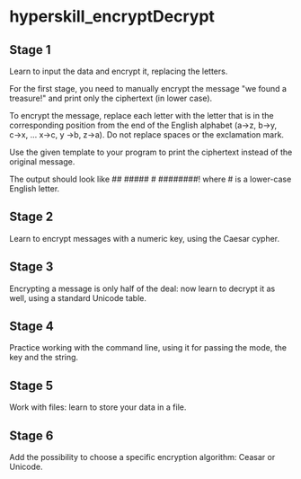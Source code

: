 # hyperskill_encryptDecrypt

<h2>Stage 1</h2>
<p>Learn to input the data and encrypt it, replacing the letters. </p>
<p>For the first stage, you need to manually encrypt the message "we found a treasure!" and print only the ciphertext (in lower case).
   
   To encrypt the message, replace each letter with the letter that is in the corresponding position from the end of the English alphabet (a→z, b→y, c→x, ... x→c, y →b, z→a). Do not replace spaces or the exclamation mark.
   
   Use the given template to your program to print the ciphertext instead of the original message.
   
   The output should look like ## ##### # ########! where # is a lower-case English letter.</p>

<h2>Stage 2</h2>
<p>Learn to encrypt messages with a numeric key, using the Caesar cypher.  </p>

<h2>Stage 3</h2>
<p>Encrypting a message is only half of the deal: now learn to decrypt it as well, using a standard Unicode table. </p>

<h2>Stage 4</h2>
<p>Practice working with the command line, using it for passing the mode, the key and the string. </p>

<h2>Stage 5</h2>
<p>Work with files: learn to store your data in a file.  </p>

<h2>Stage 6</h2>
<p>Add the possibility to choose a specific encryption algorithm: Ceasar or Unicode. </p>
